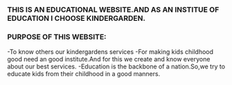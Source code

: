 
### THIS IS AN EDUCATIONAL WEBSITE.AND AS AN INSTITUE OF EDUCATION I CHOOSE KINDERGARDEN.


### PURPOSE OF THIS WEBSITE:
-To know others our kindergardens services
-For making kids childhood good need an good institute.And for this we create and know everyone about our best services.
-Education is the backbone of a nation.So,we try to educate kids from their childhood in a good manners.
